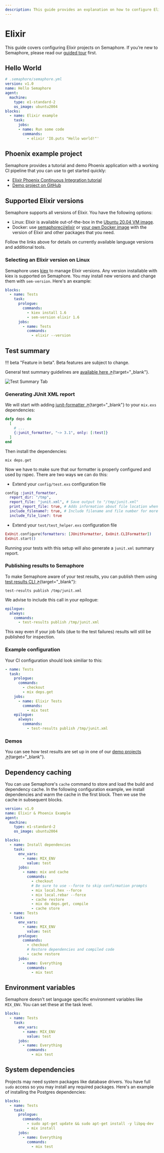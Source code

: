 ```yaml
---
description: This guide provides an explanation on how to configure Elixir projects on Semaphore 2.0. It provides example projects as well that should help you get started.
---
```


# Elixir

This guide covers configuring Elixir projects on Semaphore.
If you’re new to Semaphore, please read our
[guided tour](https://docs.semaphoreci.com/guided-tour/getting-started/) first.

## Hello World

```yaml
# .semaphore/semaphore.yml
version: v1.0
name: Hello Semaphore
agent:
  machine:
    type: e1-standard-2
    os_image: ubuntu2004
blocks:
  - name: Elixir example
    task:
      jobs:
      - name: Run some code
        commands:
          - elixir 'IO.puts "Hello world!"'
```

## Phoenix example project

Semaphore provides a tutorial and demo Phoenix application with a working
CI pipeline that you can use to get started quickly:

- [Elixir Phoenix Continuous Integration tutorial][tutorial]
- [Demo project on GitHub][demo-project]

## Supported Elixir versions

Semaphore supports all versions of Elixir. You have the following options:

- Linux: Elixir is available out-of-the-box in the [Ubuntu 20.04 VM image][ubuntu-elixir].
- Docker: use [semaphoreci/elixir](/ci-cd-environment/semaphore-registry-images/#elixir) or
  [your own Docker image][docker-env] with the version of Elixir and other
  packages that you need.

Follow the links above for details on currently available language versions and
additional tools.

### Selecting an Elixir version on Linux

Semaphore uses [kiex](https://github.com/taylor/kiex) to manage
Elixir versions. Any version installable with kiex is supported on
Semaphore. You may install new versions and change them with `sem-version`.
Here's an example:

``` yaml
blocks:
  - name: Tests
    task:
      prologue:
        commands:
          - kiex install 1.6
          - sem-version elixir 1.6
      jobs:
        - name: Tests
          commands:
            - elixir --version
```

## Test summary

!!! beta "Feature in beta".
    Beta features are subject to change.

General test summary guidelines are [available here ↗](/essentials/test-summary/#how-to-use-it){target="_blank"}.

![Test Summary Tab](elixir/summary-tab.png)

### Generating JUnit XML report

We will start with adding [junit-formatter ↗][junit-formatter]{target="_blank"} to your `mix.exs` dependencies:

```Elixir
defp deps do
  [
    # ...
    {:junit_formatter, "~> 3.1", only: [:test]}
  ]
end
```

Then install the dependencies:

```shell
mix deps.get
```

Now we have to make sure that our formatter is properly configured and used by rspec.
There are two ways we can do this:

- Extend your `config/test.exs` configuration file

```Elixir
config :junit_formatter,
  report_dir: "/tmp",
  report_file: "junit.xml", # Save output to "/tmp/junit.xml"
  print_report_file: true, # Adds information about file location when suite finishes
  include_filename?: true, # Include filename and file number for more insights
  include_file_line?: true
```

- Extend your `test/test_helper.exs` configuration file

```Elixir
ExUnit.configure(formatters: [JUnitFormatter, ExUnit.CLIFormatter])
ExUnit.start()
```

Running your tests with this setup will also generate a `junit.xml` summary report.

### Publishing results to Semaphore

To make Semaphore aware of your test results, you can publish them using [test results CLI ↗][test-results-cli]{target="_blank"}:

```shell
test-results publish /tmp/junit.xml
```

We advise to include this call in your epilogue:

```yaml
epilogue:
  always:
    commands:
      - test-results publish /tmp/junit.xml
```

This way even if your job fails (due to the test failures) results will still be published for inspection.

### Example configuration

Your CI configuration should look similiar to this:

```yaml
- name: Tests
  task:
    prologue:
      commands:
        - checkout
        - mix deps.get
    jobs:
      - name: Elixir Tests
        commands:
          - mix test
    epilogue:
      always:
        commands:
          - test-results publish /tmp/junit.xml
```

### Demos

You can see how test results are set up in one of our [demo projects ↗][demo-project]{target="_blank"}.

## Dependency caching

You can use Semaphore's `cache` command to store and load the build and
dependency cache. In the following configuration example, we install
dependencies and warm the cache in the first block. Then we use the cache
in subsequent blocks.

``` yaml
version: v1.0
name: Elixir & Phoenix Example
agent:
  machine:
    type: e1-standard-2
    os_image: ubuntu2004

blocks:
  - name: Install dependencies
    task:
      env_vars:
        - name: MIX_ENV
          value: test
      jobs:
        - name: mix and cache
          commands:
            - checkout
            # Be sure to use --force to skip confirmation prompts
            - mix local.hex --force
            - mix local.rebar --force
            - cache restore
            - mix do deps.get, compile
            - cache store
  - name: Tests
    task:
      env_vars:
        - name: MIX_ENV
          value: test
      prologue:
        commands:
          - checkout
          # Restore dependencies and compiled code
          - cache restore
      jobs:
        - name: Everything
          commands:
            - mix test
```

## Environment variables

Semaphore doesn't set language specific environment variables like
`MIX_ENV`. You can set these at the task level.

``` yaml
blocks:
  - name: Tests
    task:
      env_vars:
        - name: MIX_ENV
          value: test
      jobs:
        - name: Everything
          commands:
            - mix test
```

## System dependencies

Projects may need system packages like database drivers. You
have full `sudo` access so you may install any required packages. Here's
an example of installing the Postgres dependencies:

``` yaml
blocks:
  - name: Tests
    task:
      prologue:
        commands:
          - sudo apt-get update && sudo apt-get install -y libpq-dev
          - mix install
      jobs:
        - name: Everything
          commands:
            - mix test
```

[ubuntu-elixir]: https://docs.semaphoreci.com/ci-cd-environment/ubuntu-20.04-image/#erlang-and-elixir
[docker-env]: https://docs.semaphoreci.com/ci-cd-environment/custom-ci-cd-environment-with-docker/
[tutorial]: https://docs.semaphoreci.com/examples/elixir-phoenix-continuous-integration/
[demo-project]: https://github.com/semaphoreci-demos/semaphore-demo-elixir-phoenix
[junit-formatter]: https://github.com/victorolinasc/junit-formatter
[test-results-cli]: /reference/test-results-cli-reference/
